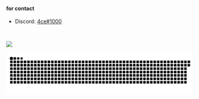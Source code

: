 <h4 align="left">for contact</h4>

- Discord: [4ce#1000](https://discord.com/users/931640288215195659)
<br/>

![](https://komarev.com/ghpvc/?username=daringollu)

![Snake animation](https://github.com/Orlandoj77/Orlandoj77/blob/output/github-contribution-grid-snake.svg)
